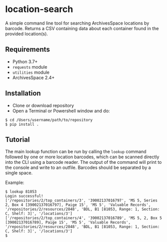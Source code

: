 # location-search

A simple command line tool for searching ArchivesSpace locations by barcode. Returns a CSV containing data about each container found in the provided location(s).

## Requirements

* Python 3.7+
* `requests` module
* `utilities` module
* ArchivesSpace 2.4+

## Installation

* Clone or download repository
* Open a Terminal or Powershell window and do:

```
$ cd /Users/username/path/to/repository
$ pip install .
```

## Tutorial

The main lookup function can be run by calling the `lookup` command followed by one or more location barcodes, which can be scanned directly into the CLI using a barcode reader. The output of the command will print to the console and write to an outfile. Barcodes should be separated by a single space.

Example:

```
$ lookup 81053
Login successful!
['/repositories/2/top_containers/3', '39002137016797', 'MS 5, Series 2, Box 4 [39002137016797], Paige 15', 'MS 5', 'Valuable Records', '/repositories/2/resources/2848', 'BDL, B1 [81053, Range: 1, Section: C, Shelf: 3]', '/locations/3']
['/repositories/2/top_containers/4', '39002137016789', 'MS 5, 2, Box 5 [39002137016789], Paige 15', 'MS 5', 'Valuable Records', '/repositories/2/resources/2848', 'BDL, B1 [81053, Range: 1, Section: C, Shelf: 3]', '/locations/3']
$
```

